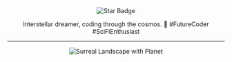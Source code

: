 <div align="center">
<img src="https://img.shields.io/static/v1?label=%F0%9F%8C%9F&message=Let's%20Make%20It%20Work!&style=style=flat&color=8A2BE2" alt="Star Badge"/>
<!-- <br> -->
<br>
  
<p align="center">
  Interstellar dreamer, coding through the cosmos. 🌌 #FutureCoder #SciFiEnthusiast
</p>

<hr/>

<p align="center">
  <img src="assets/surreal-landscape-with-planet.png" alt="Surreal Landscape with Planet">
</p>
